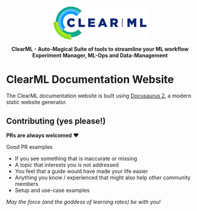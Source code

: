 <div align="center">

<a href="https://app.community.clear.ml"><img src="https://github.com/allegroai/clearml/blob/master/docs/clearml-logo.svg?raw=true" width="250px"></a>


**ClearML - Auto-Magical Suite of tools to streamline your ML workflow
</br>Experiment Manager, ML-Ops and Data-Management**

</div>

# ClearML Documentation Website

The ClearML documentation website is built using [Docusaurus 2](https://v2.docusaurus.io/), a modern static website generator.


## Contributing (yes please!)

**PRs are always welcomed** :heart:

Good PR examples
* If you see something that is inaccurate or missing
* A topic that interests you is not addressed
* You feel that a guide would have made your life easier
* Anything you know / experienced that might also help other community members
* Setup and use-case examples

_May the force (and the goddess of learning rates) be with you!_
